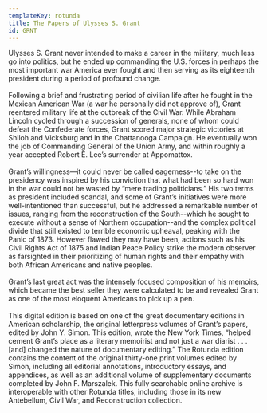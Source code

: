 ```yaml
---
templateKey: rotunda
title: The Papers of Ulysses S. Grant
id: GRNT
---
```

Ulysses S. Grant never intended to make a career in the military, much less go into politics, but he ended up commanding the U.S. forces in perhaps the most important war America ever fought and then serving as its eighteenth president during a period of profound change.\
    \
Following a brief and frustrating period of civilian life after he fought in the Mexican American War (a war he personally did not approve of), Grant reentered military life at the outbreak of the Civil War. While Abraham Lincoln cycled through a succession of generals, none of whom could defeat the Confederate forces, Grant scored major strategic victories at Shiloh and Vicksburg and in the Chattanooga Campaign. He eventually won the job of Commanding General of the Union Army, and within roughly a year accepted Robert E. Lee’s surrender at Appomattox.\
    \
Grant’s willingness—it could never be called eagerness--to take on the presidency was inspired by his conviction that what had been so hard won in the war could not be wasted by “mere trading politicians.” His two terms as president included scandal, and some of Grant’s initiatives were more well-intentioned than successful, but he addressed a remarkable number of issues, ranging from the reconstruction of the South--which he sought to execute without a sense of Northern occupation--and the complex political divide that still existed to terrible economic upheaval, peaking with the Panic of 1873. However flawed they may have been, actions such as his Civil Rights Act of 1875 and Indian Peace Policy strike the modern observer as farsighted in their prioritizing of human rights and their empathy with both African Americans and native peoples. \
    \
Grant’s last great act was the intensely focused composition of his memoirs, which became the best seller they were calculated to be and revealed Grant as one of the most eloquent Americans to pick up a pen.\
    \
This digital edition is based on one of the great documentary editions in American scholarship, the original letterpress volumes of Grant’s papers, edited by John Y. Simon. This edition, wrote the New York Times, “helped cement Grant’s place as a literary memoirist and not just a war diarist . . . \[and] changed the nature of documentary editing.” The Rotunda edition contains the content of the original thirty-one print volumes edited by Simon, including all editorial annotations, introductory essays, and appendices, as well as an additional volume of supplementary documents completed by John F. Marszalek. This fully searchable online archive is interoperable with other Rotunda titles, including those in its new Antebellum, Civil War, and Reconstruction collection.